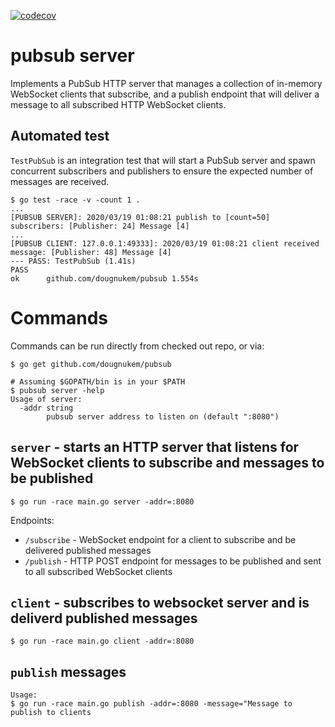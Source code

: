 [![codecov](https://codecov.io/gh/dougnukem/pubsub/branch/master/graph/badge.svg)](https://codecov.io/gh/dougnukem/pubsub)

# pubsub server
Implements a PubSub HTTP server that manages a collection of in-memory WebSocket clients that subscribe, and a publish endpoint that will deliver a message to all subscribed HTTP WebSocket clients.

## Automated test

`TestPubSub` is an integration test that will start a PubSub server and spawn concurrent subscribers and publishers to ensure the expected number of messages are received.

```
$ go test -race -v -count 1 .
...
[PUBSUB SERVER]: 2020/03/19 01:08:21 publish to [count=50] subscribers: [Publisher: 24] Message [4]
...
[PUBSUB CLIENT: 127.0.0.1:49333]: 2020/03/19 01:08:21 client received message: [Publisher: 48] Message [4]
--- PASS: TestPubSub (1.41s)
PASS
ok  	github.com/dougnukem/pubsub	1.554s
```

# Commands

Commands can be run directly from checked out repo, or via:
```
$ go get github.com/dougnukem/pubsub

# Assuming $GOPATH/bin is in your $PATH
$ pubsub server -help
Usage of server:
  -addr string
    	pubsub server address to listen on (default ":8080")
```

## `server` - starts an HTTP server that listens for WebSocket clients to subscribe and messages to be published
```
$ go run -race main.go server -addr=:8080
```

Endpoints:
- `/subscribe` - WebSocket endpoint for a client to subscribe and be delivered published messages
- `/publish` - HTTP POST endpoint for messages to be published and sent to all subscribed WebSocket clients


## `client` - subscribes to websocket server and is deliverd published messages
```
$ go run -race main.go client -addr=:8080
```
## `publish` messages

```
Usage:
$ go run -race main.go publish -addr=:8080 -message="Message to publish to clients
```
